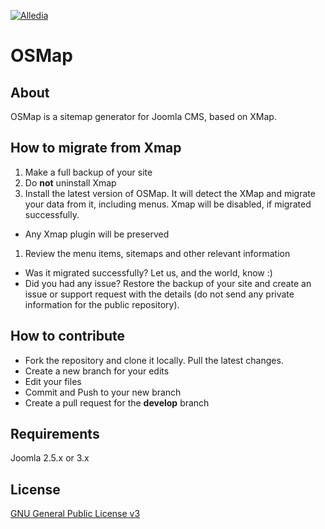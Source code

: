 [![Alledia](https://www.alledia.com/images/logo_circle_small.png)](https://www.alledia.com)

OSMap
============

## About

OSMap is a sitemap generator for Joomla CMS, based on XMap.

## How to migrate from Xmap

1. Make a full backup of your site
1. Do **not** uninstall Xmap
1. Install the latest version of OSMap. It will detect the XMap and migrate your data from it, including menus. Xmap will be disabled, if migrated successfully.
 * Any Xmap plugin will be preserved
1. Review the menu items, sitemaps and other relevant information
 * Was it migrated successfully? Let us, and the world, know :)
 * Did you had any issue? Restore the backup of your site and create an issue or support request with the details (do not send any private information for the public repository).

## How to contribute

* Fork the repository and clone it locally. Pull the latest changes.
* Create a new branch for your edits
* Edit your files
* Commit and Push to your new branch
* Create a pull request for the **develop** branch

## Requirements

Joomla 2.5.x or 3.x

## License

[GNU General Public License v3](http://www.gnu.org/copyleft/gpl.html)
